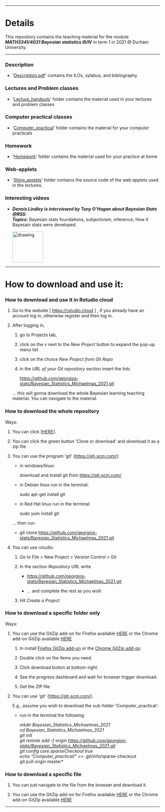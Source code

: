 <!-- -------------------------------------------------------------------------------- -->

<!-- Copyright 2021 Georgios Karagiannis -->

<!-- georgios.karagiannis@durham.ac.uk -->
<!-- Associate Professor -->
<!-- Department of Mathematical Sciences, Durham University, Durham,  UK  -->

<!-- This file is part of Bayesian_Statistics_Michaelmas_2021 (MATH3341/4031 Bayesian Statistics III/IV) -->
<!-- which is the material of the course (MATH3341/4031 Bayesian Statistics III/IV) -->
<!-- taught by Georgios P. Katagiannis in the Department of Mathematical Sciences   -->
<!-- in the University of Durham  in Michaelmas term in 2019 -->

<!-- Bayesian_Statistics_Michaelmas_2021 is free software: you can redistribute it and/or modify -->
<!-- it under the terms of the GNU General Public License as published by -->
<!-- the Free Software Foundation version 3 of the License. -->

<!-- Bayesian_Statistics_Michaelmas_2021 is distributed in the hope that it will be useful, -->
<!-- but WITHOUT ANY WARRANTY; without even the implied warranty of -->
<!-- MERCHANTABILITY or FITNESS FOR A PARTICULAR PURPOSE.  See the -->
<!-- GNU General Public License for more details. -->

<!-- You should have received a copy of the GNU General Public License -->
<!-- along with Bayesian_Statistics_Michaelmas_2021  If not, see <http://www.gnu.org/licenses/>. -->

<!-- -------------------------------------------------------------------------------- -->

<!-- -------------------------------------------------------------------------------- -->

<!-- Copyright 2019 Georgios Karagiannis -->

<!-- georgios.karagiannis@durham.ac.uk -->
<!-- Assistant Professor -->
<!-- Department of Mathematical Sciences, Durham University, Durham,  UK  -->

<!-- This file is part of Bayesian_Statistics (MATH3341/4031 Bayesian Statistics III/IV) -->
<!-- which is the material of the course (MATH3341/4031 Bayesian Statistics III/IV) -->
<!-- taught by Georgios P. Katagiannis in the Department of Mathematical Sciences   -->
<!-- in the University of Durham  in Michaelmas term in 2019 -->

<!-- Bayesian_Statistics is free software: you can redistribute it and/or modify -->
<!-- it under the terms of the GNU General Public License as published by -->
<!-- the Free Software Foundation version 3 of the License. -->

<!-- Bayesian_Statistics is distributed in the hope that it will be useful, -->
<!-- but WITHOUT ANY WARRANTY; without even the implied warranty of -->
<!-- MERCHANTABILITY or FITNESS FOR A PARTICULAR PURPOSE.  See the -->
<!-- GNU General Public License for more details. -->

<!-- You should have received a copy of the GNU General Public License -->
<!-- along with Bayesian_Statistics  If not, see <http://www.gnu.org/licenses/>. -->

<!-- -------------------------------------------------------------------------------- -->


------------------------------------------------------------------------

# Details

This repository contains the teaching material for the module ***MATH3341/4031 Bayesian statistics III/IV*** in term 1 in 2021 @ Durham University.

------------------------------------------------------------------------

### Description

-   '[Description.pdf](https://github.com/georgios-stats/Bayesian_Statistics_Michaelmas_2021/blob/master/Description.pdf)' contains the ILOs, sylabus, and bibliography

### Lectures and Problem classes

-   '[Lecture_handouts](https://github.com/georgios-stats/Bayesian_Statistics_Michaelmas_2021/tree/master/Lecture_handouts#details-about-lecture-material)' folder contains the material used in your lectures and problem classes

### Computer practical classes

-   '[Computer_practical](https://github.com/georgios-stats/Bayesian_Statistics_Michaelmas_2021/tree/main/Computer_practical#aim)' folder contains the material for your computer practicals

### Homework

-   '[Homework](https://github.com/georgios-stats/Bayesian_Statistics_Michaelmas_2021/tree/master/Homework#details-about-exercise-material)' folder contains the material used for your practice at home

### Web-applets

-   '[Shiny_applets](https://github.com/georgios-stats/Bayesian_Statistics_Michaelmas_2021/tree/master/Shiny_applets#shiny-applets)' folder contains the source code of the web applets used in the lectures.


### Interesting videos  

- ***Dennis Lindley is interviewed by Tony O'Hagan about Bayesian Stats @RSS:***  
***Topics:*** Bayesian stats foundations, subjectivism, inference; How it Bayesain stats were developed.

     [<img src="https://img.youtube.com/vi/cgclGi8yEu4/0.jpg" alt="drawing" width="100"/>](https://www.youtube.com/watch?v=cgclGi8yEu4)

------------------------------------------------------------------------

# How to download and use it:

### How to download and use it in Rstudio cloud 

1. Go to the website [ <https://rstudio.cloud> ] , if you already have an account log in, otherwise register and then log in.  

2. After logging in,  
    
    1. go to Projects tab, 
    
    2. click on the *v* next to the *New Project* button to expand the pop-up menu list  
    
    3. click on the choice *New Project from Git Repo*  
    
    4. in the *URL of your Git repository* section insert the link: 
        
        <https://github.com/georgios-stats/Bayesian_Statistics_Michaelmas_2021.git> 

    ... this will gonna download the whole Bayesian learning teaching material. You can navigate to the material.  

### How to download the whole repository

Ways:

1. You can click [[HERE](https://github.com/georgios-stats/Bayesian_Statistics_Michaelmas_2021/archive/refs/heads/main.zip)].

2. You can click the green button 'Clone or download' and download it as a zip file

3. You can use the program 'git' (<https://git-scm.com/>):
    
    -   in windows/linux: 
    
        download and install git from https://git-scm.com/
    
    -   in Debian linux run in the terminal: 
    
        sudo apt-get install git
    
    -   in Red Hat linux run in the terminal: 
    
        sudo yum install git
    
    ... then run:

    -   git clone https://github.com/georgios-stats/Bayesian_Statistics_Michaelmas_2021.git

4. You can use rstudio:

    1.  Go to File &gt; New Project &gt; Version Control &gt; Git
    
    2.  In the section *Repository URL* write
        
        -   <https://github.com/georgios-stats/Bayesian_Statistics_Michaelmas_2021.git>
        
        -   … and complete the rest as you wish
    
    3.  Hit *Create a Project*

### How to download a specific folder only

Ways:

1. You can use the GitZip add-on for Firefox available [HERE](https://www.google.com/url?sa=t&rct=j&q=&esrc=s&source=web&cd=3&cad=rja&uact=8&ved=2ahUKEwias52xjd3nAhXPUs0KHeXHCEUQFjACegQIAhAB&url=https%3A%2F%2Faddons.mozilla.org%2Fen-US%2Ffirefox%2Faddon%2Fgitzip%2F&usg=AOvVaw37servrJ29tuNcx9dIQDqy) or the Chrome add-on GitZip available [HERE](https://www.google.com/url?sa=t&rct=j&q=&esrc=s&source=web&cd=2&cad=rja&uact=8&ved=2ahUKEwias52xjd3nAhXPUs0KHeXHCEUQFjABegQIARAB&url=https%3A%2F%2Fchrome.google.com%2Fwebstore%2Fdetail%2Fgitzip-for-github%2Fffabmkklhbepgcgfonabamgnfafbdlkn%3Fhl%3Den&usg=AOvVaw1Pn3VXuXz1Fphl7dsPEhDS)

    1. In install [Firefox GitZip add-on](https://www.google.com/url?sa=t&rct=j&q=&esrc=s&source=web&cd=3&cad=rja&uact=8&ved=2ahUKEwias52xjd3nAhXPUs0KHeXHCEUQFjACegQIAhAB&url=https%3A%2F%2Faddons.mozilla.org%2Fen-US%2Ffirefox%2Faddon%2Fgitzip%2F&usg=AOvVaw37servrJ29tuNcx9dIQDqy) or the [Chrome GitZip add-on](https://www.google.com/url?sa=t&rct=j&q=&esrc=s&source=web&cd=2&cad=rja&uact=8&ved=2ahUKEwias52xjd3nAhXPUs0KHeXHCEUQFjABegQIARAB&url=https%3A%2F%2Fchrome.google.com%2Fwebstore%2Fdetail%2Fgitzip-for-github%2Fffabmkklhbepgcgfonabamgnfafbdlkn%3Fhl%3Den&usg=AOvVaw1Pn3VXuXz1Fphl7dsPEhDS)  

    2. Double click on the items you need.  
    
    3. Click download button at bottom-right.  
    
    4. See the progress dashboard and wait for browser trigger download.  
    
    5. Get the ZIP file.  

2. You can use 'git' (<https://git-scm.com/>). 

    E.g., assume you wish to download the sub-folder 'Computer_practical':

    -   run in the terminal the following:
        
        *mkdir Bayesian_Statistics_Michaelmas_2021  
        cd Bayesian_Statistics_Michaelmas_2021  
        git init  
        git remote add -f origin https://github.com/georgios-stats/Bayesian_Statistics_Michaelmas_2021.git  
        git config core.sparseCheckout true  
        echo "Computer_practical/*" >> .git/info/sparse-checkout  
        git pull origin master*

### How to download a specific file

1. You can just navigate to the file from the browser and download it.

2. You can use the GitZip add-on for Firefox available [HERE](https://www.google.com/url?sa=t&rct=j&q=&esrc=s&source=web&cd=3&cad=rja&uact=8&ved=2ahUKEwias52xjd3nAhXPUs0KHeXHCEUQFjACegQIAhAB&url=https%3A%2F%2Faddons.mozilla.org%2Fen-US%2Ffirefox%2Faddon%2Fgitzip%2F&usg=AOvVaw37servrJ29tuNcx9dIQDqy) or the Chrome add-on GitZip available [HERE](https://www.google.com/url?sa=t&rct=j&q=&esrc=s&source=web&cd=2&cad=rja&uact=8&ved=2ahUKEwias52xjd3nAhXPUs0KHeXHCEUQFjABegQIARAB&url=https%3A%2F%2Fchrome.google.com%2Fwebstore%2Fdetail%2Fgitzip-for-github%2Fffabmkklhbepgcgfonabamgnfafbdlkn%3Fhl%3Den&usg=AOvVaw1Pn3VXuXz1Fphl7dsPEhDS)


------------------------------------------------------------------------

